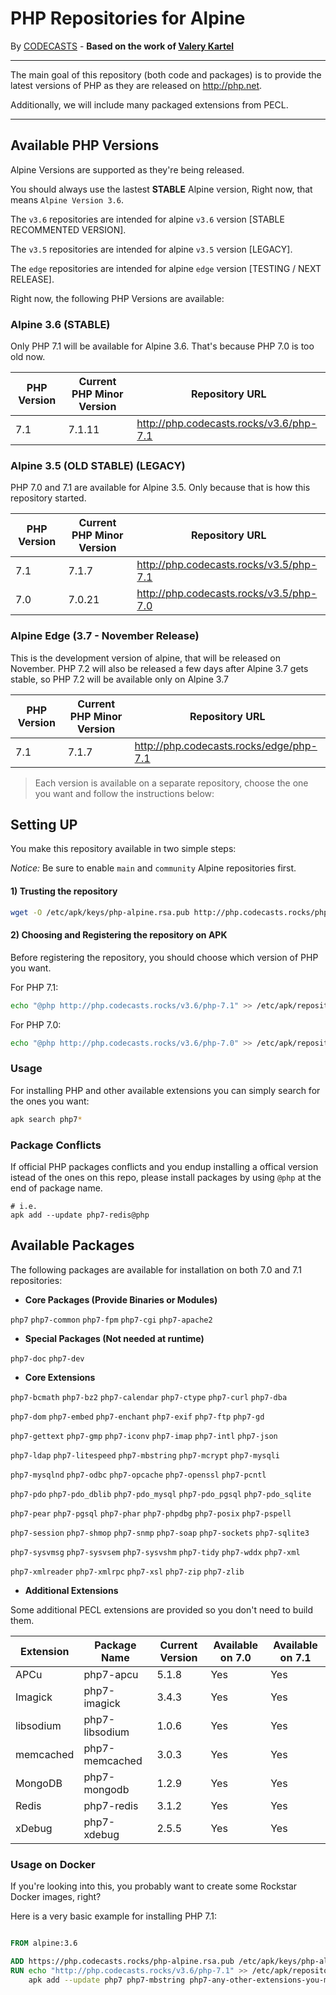 # PHP Repositories for Alpine

By [CODECASTS](https://codecasts.com.br) - **Based on the work of [Valery Kartel](https://github.com/vakartel)**

---
The main goal of this repository (both code and packages) is to provide the latest versions of PHP as they are released on http://php.net.

Additionally, we will include many packaged extensions from PECL.

---

## Available PHP Versions

Alpine Versions are supported as they're being released. 

You should always use the lastest **STABLE** Alpine version, Right now, that means `Alpine Version 3.6`.

The `v3.6` repositories are intended for alpine `v3.6` version [STABLE RECOMMENTED VERSION].

The `v3.5` repositories are intended for alpine `v3.5` version [LEGACY].

The `edge` repositories are intended for alpine `edge` version [TESTING / NEXT RELEASE].


Right now, the following PHP Versions are available:

### Alpine 3.6 (STABLE)

Only PHP 7.1 will be available for Alpine 3.6. That's because PHP 7.0 is too old now.

| PHP Version | Current PHP Minor Version | Repository URL                            |
|-------------|---------------------------|-------------------------------------------|
| 7.1         | 7.1.11                    | http://php.codecasts.rocks/v3.6/php-7.1   |

### Alpine 3.5 (OLD STABLE) (LEGACY)

PHP 7.0 and 7.1 are available for Alpine 3.5. Only because that is how this repository started.

| PHP Version | Current PHP Minor Version | Repository URL                            |
|-------------|---------------------------|-------------------------------------------|
| 7.1         | 7.1.7                     | http://php.codecasts.rocks/v3.5/php-7.1   |
| 7.0         | 7.0.21                    | http://php.codecasts.rocks/v3.5/php-7.0   |

### Alpine Edge (3.7 - November Release)

This is the development version of alpine, that will be released on November.
PHP 7.2 will also be released a few days after Alpine 3.7 gets stable, so PHP 7.2 will be available only on Alpine 3.7

| PHP Version | Current PHP Minor Version | Repository URL                            |
|-------------|---------------------------|-------------------------------------------|
| 7.1         | 7.1.7                     | http://php.codecasts.rocks/edge/php-7.1   |


> Each version is available on a separate repository, choose the one you want and follow the instructions below:

## Setting UP

You make this repository available in two simple steps:

*Notice:* Be sure to enable `main` and `community` Alpine repositories first.

#### 1) Trusting the repository
```bash
wget -O /etc/apk/keys/php-alpine.rsa.pub http://php.codecasts.rocks/php-alpine.rsa.pub
```

#### 2) Choosing and Registering the repository on APK

Before registering the repository, you should choose which version of PHP you want.

For PHP 7.1:

```bash
echo "@php http://php.codecasts.rocks/v3.6/php-7.1" >> /etc/apk/repositories
```

For PHP 7.0:

```bash
echo "@php http://php.codecasts.rocks/v3.6/php-7.0" >> /etc/apk/repositories
```

### Usage

For installing PHP and other available extensions you can simply search for the ones you want:

```bash
apk search php7*
```

### Package Conflicts

If official PHP packages conflicts and you endup installing a offical version istead of the ones on this repo, please install packages
by using `@php` at the end of package name.

```
# i.e.
apk add --update php7-redis@php
```


## Available Packages

The following packages are available for installation on both 7.0 and 7.1 repositories:

- **Core Packages (Provide Binaries or Modules)**

`php7` `php7-common` `php7-fpm` `php7-cgi` `php7-apache2`

- **Special Packages (Not needed at runtime)**

`php7-doc` `php7-dev`

- **Core Extensions**

`php7-bcmath` `php7-bz2` `php7-calendar` `php7-ctype` `php7-curl` `php7-dba` 

`php7-dom` `php7-embed` `php7-enchant` `php7-exif` `php7-ftp` `php7-gd` 

`php7-gettext` `php7-gmp` `php7-iconv` `php7-imap` `php7-intl` `php7-json`

`php7-ldap` `php7-litespeed` `php7-mbstring` `php7-mcrypt` `php7-mysqli`

`php7-mysqlnd` `php7-odbc` `php7-opcache` `php7-openssl` `php7-pcntl`

`php7-pdo` `php7-pdo_dblib` `php7-pdo_mysql` `php7-pdo_pgsql` `php7-pdo_sqlite`

`php7-pear` `php7-pgsql` `php7-phar` `php7-phpdbg` `php7-posix` `php7-pspell`

`php7-session` `php7-shmop` `php7-snmp` `php7-soap` `php7-sockets` `php7-sqlite3`

`php7-sysvmsg` `php7-sysvsem` `php7-sysvshm` `php7-tidy` `php7-wddx` `php7-xml` 

`php7-xmlreader` `php7-xmlrpc` `php7-xsl` `php7-zip` `php7-zlib`
  
- **Additional Extensions**

Some additional PECL extensions are provided so you don't need to build them.

| Extension | Package Name   | Current Version | Available on 7.0 | Available on 7.1 |
|-----------|----------------|-----------------|------------------|------------------|
| APCu      | php7-apcu      | 5.1.8           | Yes              | Yes              |
| Imagick   | php7-imagick   | 3.4.3           | Yes              | Yes              |
| libsodium | php7-libsodium | 1.0.6           | Yes              | Yes              |
| memcached | php7-memcached | 3.0.3           | Yes              | Yes              |
| MongoDB   | php7-mongodb   | 1.2.9           | Yes              | Yes              |
| Redis     | php7-redis     | 3.1.2           | Yes              | Yes              |
| xDebug    | php7-xdebug    | 2.5.5           | Yes              | Yes              |

### Usage on Docker

If you're looking into this, you probably want to create some Rockstar Docker images, right?

Here is a very basic example for installing PHP 7.1:

```dockerfile

FROM alpine:3.6

ADD https://php.codecasts.rocks/php-alpine.rsa.pub /etc/apk/keys/php-alpine.rsa.pub
RUN echo "http://php.codecasts.rocks/v3.6/php-7.1" >> /etc/apk/repositories && \
    apk add --update php7 php7-mbstring php7-any-other-extensions-you-may-want

```

